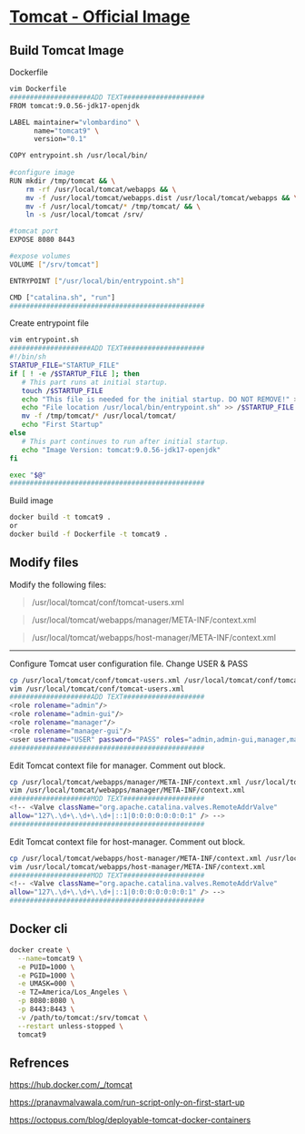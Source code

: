 # [Tomcat - Official Image](https://hub.docker.com/_/tomcat)

## Build Tomcat Image

Dockerfile
```bash
vim Dockerfile
####################ADD TEXT####################
FROM tomcat:9.0.56-jdk17-openjdk

LABEL maintainer="vlombardino" \
      name="tomcat9" \
      version="0.1"

COPY entrypoint.sh /usr/local/bin/
   
#configure image      
RUN mkdir /tmp/tomcat && \
    rm -rf /usr/local/tomcat/webapps && \
    mv -f /usr/local/tomcat/webapps.dist /usr/local/tomcat/webapps && \
    mv -f /usr/local/tomcat/* /tmp/tomcat/ && \
    ln -s /usr/local/tomcat /srv/

#tomcat port
EXPOSE 8080 8443

#expose volumes
VOLUME ["/srv/tomcat"]

ENTRYPOINT ["/usr/local/bin/entrypoint.sh"]

CMD ["catalina.sh", "run"]
################################################
```

Create entrypoint file
```bash
vim entrypoint.sh
####################ADD TEXT####################
#!/bin/sh
STARTUP_FILE="STARTUP_FILE"
if [ ! -e /$STARTUP_FILE ]; then
   # This part runs at initial startup.
   touch /$STARTUP_FILE
   echo "This file is needed for the initial startup. DO NOT REMOVE!" >> /$STARTUP_FILE
   echo "File location /usr/local/bin/entrypoint.sh" >> /$STARTUP_FILE
   mv -f /tmp/tomcat/* /usr/local/tomcat/
   echo "First Startup"
else
   # This part continues to run after initial startup.
   echo "Image Version: tomcat:9.0.56-jdk17-openjdk"
fi

exec "$@"
################################################
```
Build image
```bash
docker build -t tomcat9 .
or
docker build -f Dockerfile -t tomcat9 .
```

## Modify files
Modify the following files:

> /usr/local/tomcat/conf/tomcat-users.xml

> /usr/local/tomcat/webapps/manager/META-INF/context.xml

> /usr/local/tomcat/webapps/host-manager/META-INF/context.xml

---

Configure Tomcat user configuration file. Change USER & PASS
```bash
cp /usr/local/tomcat/conf/tomcat-users.xml /usr/local/tomcat/conf/tomcat-users.xml.orig
vim /usr/local/tomcat/conf/tomcat-users.xml
####################ADD TEXT####################
<role rolename="admin"/>
<role rolename="admin-gui"/>
<role rolename="manager"/>
<role rolename="manager-gui"/>
<user username="USER" password="PASS" roles="admin,admin-gui,manager,manager-gui"/>
################################################
```

Edit Tomcat context file for manager. Comment out block.
```bash
cp /usr/local/tomcat/webapps/manager/META-INF/context.xml /usr/local/tomcat/webapps/manager/META-INF/context.xml.orig
vim /usr/local/tomcat/webapps/manager/META-INF/context.xml
####################MOD TEXT####################
<!-- <Valve className="org.apache.catalina.valves.RemoteAddrValve"
allow="127\.\d+\.\d+\.\d+|::1|0:0:0:0:0:0:0:1" /> -->
################################################
```

Edit Tomcat context file for host-manager. Comment out block.
```bash
cp /usr/local/tomcat/webapps/host-manager/META-INF/context.xml /usr/local/tomcat/webapps/host-manager/META-INF/context.xml.orig
vim /usr/local/tomcat/webapps/host-manager/META-INF/context.xml
####################MOD TEXT####################
<!-- <Valve className="org.apache.catalina.valves.RemoteAddrValve"
allow="127\.\d+\.\d+\.\d+|::1|0:0:0:0:0:0:0:1" /> -->
################################################
```

## Docker cli
```bash
docker create \
  --name=tomcat9 \
  -e PUID=1000 \
  -e PGID=1000 \
  -e UMASK=000 \
  -e TZ=America/Los_Angeles \
  -p 8080:8080 \
  -p 8443:8443 \
  -v /path/to/tomcat:/srv/tomcat \
  --restart unless-stopped \
  tomcat9
```

## Refrences
https://hub.docker.com/_/tomcat

https://pranavmalvawala.com/run-script-only-on-first-start-up

https://octopus.com/blog/deployable-tomcat-docker-containers
